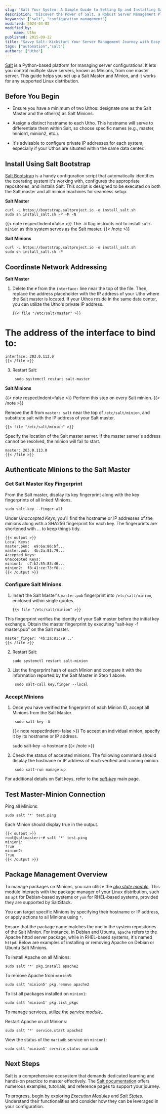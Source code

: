 ```yaml
---
slug: "Salt Your System: A Simple Guide to Setting Up and Installing Salt"
description: 'Discover the Power of Salt, a Robust Server Management Platform that Centralizes Control Across Multiple Servers. Dive into this Easy Tutorial to Master Salt Installation.'
keywords: ["salt", "configuration management"]
modified: 2024-04-02
modified_by:
    name: Utho
published: 2015-09-22
title: "Savvy Salt: Kickstart Your Server Management Journey with Easy Installation and Setup"
tags: ["automation","salt"]
authors: ["Utho"]
---
```

[Salt](https://saltproject.io/) is a Python-based platform for managing server configurations. It lets you control multiple slave servers, known as Minions, from one master server. This guide helps you set up a Salt Master and Minion, and it works for any supported Linux distribution.

## Before You Begin

- Ensure you have a minimum of two Uthos: designate one as the Salt Master and the other(s) as Salt Minions.

-  Assign a distinct hostname to each Utho. This hostname will serve to differentiate them within Salt, so choose specific names (e.g., master, minion1, minion2, etc.).

-  It's advisable to configure private IP addresses for each system, especially if your Uthos are situated within the same data center.

## Install Using Salt Bootstrap

[Salt Bootstrap](https://repo.saltproject.io/#bootstrap)  is a handy configuration script that automatically identifies the operating system it's working with, configures the appropriate repositories, and installs Salt. This script is designed to be executed on both the Salt master and all minion machines for seamless setup.

**Salt Master**

    curl -L https://bootstrap.saltproject.io -o install_salt.sh
    sudo sh install_salt.sh -P -M -N

{{< note respectIndent=false >}}
The `-N` flag instructs not to install `salt-minion` as this system serves as the Salt master.
{{< /note >}}

**Salt Minions**

    curl -L https://bootstrap.saltproject.io -o install_salt.sh
    sudo sh install_salt.sh -P


## Coordinate Network Addressing

**Salt Master**

1.  Delete the `#` from the `interface:` line near the top of the file. Then, replace the address placeholder with the IP address of your Utho where the Salt master is located. If your Uthos reside in the same data center, you can utilize the Utho's private IP address.

        {{< file "/etc/salt/master" >}}

# The address of the interface to bind to:
    interface: 203.0.113.0
    {{< /file >}}

3. Restart Salt:

        sudo systemctl restart salt-master

**Salt Minions**

{{< note respectIndent=false >}}
Perform this step on every Salt minion.
{{< /note >}}

Remove the # from `master: salt` near the top of `/etc/salt/minion`, and substitute salt with the IP address of your Salt master.

    {{< file "/etc/salt/minion" >}}

Specify the location of the Salt master server. If the master server's address cannot be resolved, the minion will fail to start.

    master: 203.0.113.0
    {{< /file >}}

## Authenticate Minions to the Salt Master

### Get Salt Master Key Fingerprint

From the Salt master, display its key fingerprint along with the key fingerprints of all linked Minions.

    sudo salt-key --finger-all

Under *Unaccepted Keys*, you'll find the hostname or IP addresses of the minions along with a SHA256 fingerprint for each key. The fingerprints are shortened with ... to keep things tidy.

    {{< output >}}
    Local Keys:
    master.pem:  e9:6a:86:bf...
    master.pub:  4b:2a:81:79...
    Accepted Keys:
    Unaccepted Keys:
    minion1:  c7:b2:55:83:46...
    minion2:  f8:41:ce:73:f8...
    {{< /output >}}

### Configure Salt Minions

1.  Insert the Salt Master's `master.pub` fingerprint into `/etc/salt/minion`, enclosed within single quotes.

        {{< file "/etc/salt/minion" >}}

This fingerprint verifies the identity of your Salt master before the initial key exchange. Obtain the master fingerprint by executing "salt-key -f master.pub" on the Salt master.

    master_finger: '4b:2a:81:79...'
    {{< /file >}}

2.  Restart Salt:

        sudo systemctl restart salt-minion

3. List the fingerprint hash of each Minion and compare it with the information reported by the Salt Master in Step 1 above.

        sudo salt-call key.finger --local

### Accept Minions

1. Once you have verified the fingerprint of each Minion ID, accept all Minions from the Salt Master.

        sudo salt-key -A

    {{< note respectIndent=false >}}
To accept an individual minion, specify it by its hostname or IP address.

    sudo salt-key -a hostname
{{< /note >}}

2. Check the status of accepted minions. The following command should display the hostname or IP address of each verified and running minion.

        sudo salt-run manage.up

For additional details on Salt keys, refer to the *[salt-key](https://docs.saltproject.io/en/latest/ref/configuration/index.html)* main page.

## Test Master-Minion Connection

Ping all Minions:

    sudo salt '*' test.ping

Each Minion should display true in the output.

    {{< output >}}
    root@saltmaster:~# salt '*' test.ping
    minion1:
    True
    minion2:
    True
    {{< /output >}}

## Package Management Overview

To manage packages on Minions, you can utilize the *[pkg state module](https://docs.saltproject.io/en/latest/ref/states/all/salt.states.pkg.html)*. This module interacts with the package manager of your Linux distribution, such as `apt` for Debian-based systems or `yum` for RHEL-based systems, provided they are supported by SaltStack.

You can target specific Minions by specifying their hostname or IP address, or apply actions to all Minions using `*`.

Ensure that the package name matches the one in the system repositories of the Salt Minion. For instance, in Debian and Ubuntu, `apache` refers to the Apache httpd server package, while in RHEL-based systems, it's named `httpd`. Below are examples of installing or removing Apache on Debian or Ubuntu Salt Minions.

To install Apache on all Minions:

    sudo salt '*' pkg.install apache2

To remove Apache from `minion5`:

    sudo salt 'minion5' pkg.remove apache2

To list all packages installed on `minion1`:

    sudo salt 'minion1' pkg.list_pkgs

To manage services, utilize the *[service module](https://docs.saltproject.io/en/latest/ref/modules/all/salt.modules.service.html)*..

Restart Apache on all Minions:

    sudo salt '*' service.start apache2

View the status of the `mariadb` service on `minion1`:

    sudo salt 'minion1' service.status mariadb

## Next Steps
Salt is a comprehensive ecosystem that demands dedicated learning and hands-on practice to master effectively. The [Salt documentation](https://docs.saltproject.io/en/latest/) offers numerous examples, tutorials, and reference pages to support your journey.

To progress, begin by exploring *[Execution Modules](https://docs.saltproject.io/en/latest/ref/modules/all/index.html#all-salt-modules)* and *[Salt States](https://docs.saltproject.io/en/latest/ref/states/index.html)*. Understand their functionalities and consider how they can be leveraged in your configuration.
